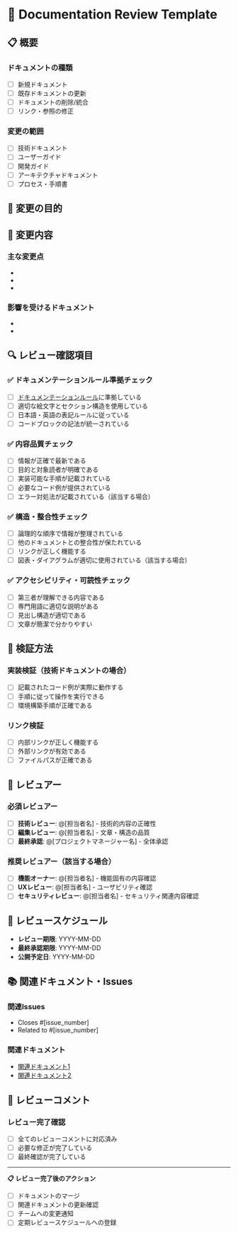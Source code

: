 # 📖 Documentation Review Template

## 📋 概要

### ドキュメントの種類
- [ ] 新規ドキュメント
- [ ] 既存ドキュメントの更新
- [ ] ドキュメントの削除/統合
- [ ] リンク・参照の修正

### 変更の範囲
- [ ] 技術ドキュメント
- [ ] ユーザーガイド
- [ ] 開発ガイド
- [ ] アーキテクチャドキュメント
- [ ] プロセス・手順書

## 🎯 変更の目的

<!-- 何を目的とした変更なのかを明確に記載 -->

## 📝 変更内容

### 主な変更点
<!-- 具体的な変更内容をリスト形式で記載 -->
- 
- 
- 

### 影響を受けるドキュメント
<!-- 関連する他のドキュメントがあれば記載 -->
- 
- 

## 🔍 レビュー確認項目

### ✅ ドキュメンテーションルール準拠チェック
- [ ] [ドキュメンテーションルール](../docs/DOCUMENTATION_RULES.md)に準拠している
- [ ] 適切な絵文字とセクション構造を使用している
- [ ] 日本語・英語の表記ルールに従っている
- [ ] コードブロックの記法が統一されている

### ✅ 内容品質チェック
- [ ] 情報が正確で最新である
- [ ] 目的と対象読者が明確である
- [ ] 実装可能な手順が記載されている
- [ ] 必要なコード例が提供されている
- [ ] エラー対処法が記載されている（該当する場合）

### ✅ 構造・整合性チェック
- [ ] 論理的な順序で情報が整理されている
- [ ] 他のドキュメントとの整合性が保たれている
- [ ] リンクが正しく機能する
- [ ] 図表・ダイアグラムが適切に使用されている（該当する場合）

### ✅ アクセシビリティ・可読性チェック
- [ ] 第三者が理解できる内容である
- [ ] 専門用語に適切な説明がある
- [ ] 見出し構造が適切である
- [ ] 文章が簡潔で分かりやすい

## 🧪 検証方法

### 実装検証（技術ドキュメントの場合）
- [ ] 記載されたコード例が実際に動作する
- [ ] 手順に従って操作を実行できる
- [ ] 環境構築手順が正確である

### リンク検証
- [ ] 内部リンクが正しく機能する
- [ ] 外部リンクが有効である
- [ ] ファイルパスが正確である

## 👥 レビュアー

### 必須レビュアー
- [ ] **技術レビュー**: @[担当者名] - 技術的内容の正確性
- [ ] **編集レビュー**: @[担当者名] - 文章・構造の品質
- [ ] **最終承認**: @[プロジェクトマネージャー名] - 全体承認

### 推奨レビュアー（該当する場合）
- [ ] **機能オーナー**: @[担当者名] - 機能固有の内容確認
- [ ] **UXレビュー**: @[担当者名] - ユーザビリティ確認
- [ ] **セキュリティレビュー**: @[担当者名] - セキュリティ関連内容確認

## 📅 レビュースケジュール

- **レビュー期限**: YYYY-MM-DD
- **最終承認期限**: YYYY-MM-DD
- **公開予定日**: YYYY-MM-DD

## 📚 関連ドキュメント・Issues

### 関連Issues
- Closes #[issue_number]
- Related to #[issue_number]

### 関連ドキュメント
- [関連ドキュメント1](path/to/document1.md)
- [関連ドキュメント2](path/to/document2.md)

## 📝 レビューコメント

<!-- レビュアーからのフィードバック -->

### レビュー完了確認
- [ ] 全てのレビューコメントに対応済み
- [ ] 必要な修正が完了している
- [ ] 最終確認が完了している

---

**📋 レビュー完了後のアクション**
- [ ] ドキュメントのマージ
- [ ] 関連ドキュメントの更新確認
- [ ] チームへの変更通知
- [ ] 定期レビュースケジュールへの登録